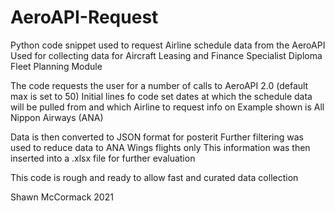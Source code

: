# AeroAPI-Request
Python code snippet used to request Airline schedule data from the AeroAPI
Used for collecting data for Aircraft Leasing and Finance Specialist Diploma Fleet Planning Module

The code requests the user for a number of calls to AeroAPI 2.0 (default max is set to 50)
Initial lines fo code set dates at which the schedule data will be pulled from and which Airline to request info on
Example shown is All Nippon Airways (ANA)

Data is then converted to JSON format for posterit
Further filtering was used to reduce data to ANA Wings flights only
This information was then inserted into a .xlsx file for further evaluation

This code is rough and ready to allow fast and curated data collection

Shawn McCormack 2021
